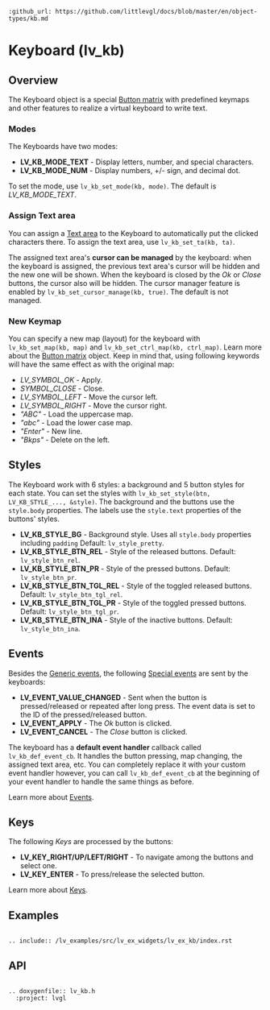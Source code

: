 ```eval_rst
:github_url: https://github.com/littlevgl/docs/blob/master/en/object-types/kb.md
```
# Keyboard (lv_kb)

## Overview

The Keyboard object is a special [Button matrix](/object-types/btnm) with predefined keymaps and other features to realize a virtual keyboard to write text.

### Modes
The Keyboards have two modes:
- **LV_KB_MODE_TEXT** - Display letters, number, and special characters.
- **LV_KB_MODE_NUM** - Display numbers, +/- sign, and decimal dot.

To set the mode, use `lv_kb_set_mode(kb, mode)`. The default is  _LV_KB_MODE_TEXT_.

### Assign Text area
You can assign a [Text area](/object-types/ta) to the Keyboard to automatically put the clicked characters there.
To assign the text area, use `lv_kb_set_ta(kb, ta)`.

The assigned text area's **cursor can be managed** by the keyboard: when the keyboard is assigned, the previous text area's cursor will be hidden and the new one will be shown.
When the keyboard is closed by the *Ok* or *Close* buttons, the cursor also will be hidden. The cursor manager feature is enabled by `lv_kb_set_cursor_manage(kb, true)`. The default is not managed.


### New Keymap
You can specify a new map (layout) for the keyboard with `lv_kb_set_map(kb, map)` and `lv_kb_set_ctrl_map(kb, ctrl_map)`.
Learn more about the [Button matrix](/object-types/btnm) object.
Keep in mind that, using following keywords will have the same effect as with the original map:  
- *LV_SYMBOL_OK* - Apply.
- *SYMBOL_CLOSE* - Close.
- *LV_SYMBOL_LEFT* - Move the cursor left.
- *LV_SYMBOL_RIGHT* - Move the cursor right.
- *"ABC"* - Load the uppercase map.
- *"abc"* - Load the lower case map.
- *"Enter"* - New line.
- *"Bkps"* - Delete on the left.

## Styles

The Keyboard work with 6 styles: a background and 5 button styles for each state.
You can set the styles with `lv_kb_set_style(btn, LV_KB_STYLE_..., &style)`.
The background and the buttons use the `style.body` properties.
The labels use the `style.text` properties of the buttons' styles.

- **LV_KB_STYLE_BG** - Background style. Uses all `style.body` properties including `padding` Default: `lv_style_pretty`.
- **LV_KB_STYLE_BTN_REL** - Style of the released  buttons. Default: `lv_style_btn_rel`.
- **LV_KB_STYLE_BTN_PR** - Style of the pressed buttons. Default: `lv_style_btn_pr`.
- **LV_KB_STYLE_BTN_TGL_REL** - Style of the toggled released  buttons. Default: `lv_style_btn_tgl_rel`.
- **LV_KB_STYLE_BTN_TGL_PR** - Style of the toggled pressed  buttons. Default: `lv_style_btn_tgl_pr`.
- **LV_KB_STYLE_BTN_INA** - Style of the inactive  buttons. Default: `lv_style_btn_ina`.

## Events
Besides the [Generic events](/overview/event.html#generic-events), the following [Special events](/overview/event.html#special-events) are sent by the keyboards:
 - **LV_EVENT_VALUE_CHANGED** - Sent when the button is pressed/released or repeated after long press. The event data is set to the ID of the pressed/released button.
 - **LV_EVENT_APPLY** - The *Ok* button is clicked.
 - **LV_EVENT_CANCEL** - The *Close* button is clicked.

The keyboard has a **default event handler** callback called `lv_kb_def_event_cb`.
It handles the button pressing, map changing, the assigned text area, etc.
You can completely replace it with your custom event handler however, you can call `lv_kb_def_event_cb` at the beginning of your event handler to handle the same things as before.

Learn more about [Events](/overview/event).

## Keys

The following *Keys* are processed by the buttons:
- **LV_KEY_RIGHT/UP/LEFT/RIGHT** - To navigate among the buttons and select one.
- **LV_KEY_ENTER** - To press/release the selected button.

Learn more about [Keys](/overview/indev).


## Examples


```eval_rst

.. include:: /lv_examples/src/lv_ex_widgets/lv_ex_kb/index.rst

```

## API

```eval_rst

.. doxygenfile:: lv_kb.h
  :project: lvgl

```
